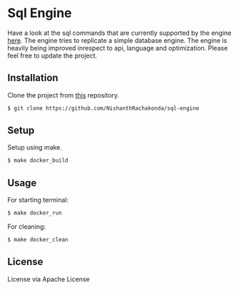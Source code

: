 # Sql Engine

Have a look at the sql commands that are currently supported by the engine [here](https://github.com/NishanthRachakonda/sql-engine/docs/Assignment-1.pdf). The engine tries to replicate a simple database engine. The engine is heavily being improved inrespect to api, language and optimization. Please feel free to update the project.

## Installation

Clone the project from [this](https://github.com/NishanthRachakonda/sql-engine) repository.
```bash
$ git clone https://github.com/NishanthRachakonda/sql-engine
```

## Setup

Setup using make.
```bash
$ make docker_build
```

## Usage

For starting terminal:
```bash
$ make docker_run
```

For cleaning:
```bash
$ make docker_clean
```

## License 

License via Apache License